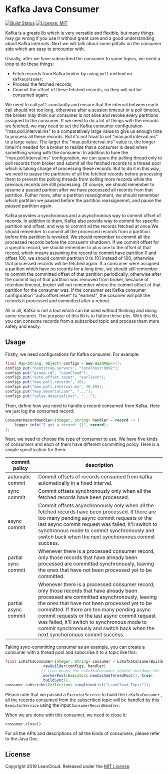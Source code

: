 # Kafka Java Consumer

[![Build Status](https://api.travis-ci.org/leancloud/kafka-java-consumer.svg?branch=master)](https://travis-ci.org/leancloud/kafka-java-consumer)
[![License: MIT](https://img.shields.io/badge/License-MIT-yellow.svg)](https://opensource.org/licenses/MIT)

Kafka is a greate lib which is very versatile and flexible, but many things may go wrong if you use it without great care and a good understanding about Kafka internals.  Next we will talk about some pitfalls on the consumer side which are easy to encounter with. 

Usually, after we have subscribed the consumer to some topics, we need a loop to do these things: 

* Fetch records from Kafka broker by using `poll` method on `KafkaConsumer`;
* Process the fetched records;
* Commit the offset of these fetched records, so they will not be consumed again;

We need to call `poll` constantly and ensure that the interval between each call should not too long, otherwise after a session timeout or a poll timeout, the broker may think our consumer is not alive and revoke every partitions assigned to the consumer. If we need to do a lot of things with the records we fetched, we may need to set the Kafka consumer configuration "max.poll.interval.ms" to a comparatively large value to give us enough time to process all these records. But it's not trival to set "max.poll.interval.ms" to a large value. The larger the "max.poll.interval.ms" value is, the longer time it's needed for a broker to realize that a consumer is dead when something wrong with the consuemr. In addition to tune the "max.poll.interval.ms" configuration, we can spare the polling thread only to poll records from broker and submit all the fetched records to a thread pool which is taking charge of processing these records. But to do it in this way, we need to pause the partitions of all the fetched records before processing them to prevent the polling threads from polling more records while the previous records are still processing. Of course, we should remember to resume a paused parition after we have processed all records from that partition. Futher more, after a partition reassignment, we should remember which partition we paused before the partition reassignemnt, and pause the paused partition again. 

Kafka provides a synchronous and a asynchronous way to commit offset of records. In addition to them, Kafka also provide way to commit for specific partition and offset, and way to commit all the records fetched at once.We should remember to commit all the processed records from a partition before this partition is revoked. We should remember to commit all the processed records before the consuemr shutdown. If we commit offset for a specific record, we should remember to plus one to the offset of that record, which means assuming the record to commit have partition 0 and offset 100, we should commit partition 0 to 101 instead of 100, otherwise that processed records will be fetched again. If a consumer were assigned a parition which have no records for a long time, we should still remember to commit the committed offset of that partition periodically, otherwise after the commit log of that partition was removed from broker, because of retention timeout, broker will not remember where the commit offset of that partition for the consumer was. If the consumer set Kafka consumer configuration "auto.offset.reset" to "earliest", the cosumer will poll the records it processed and committed after a reboot.  

All in all, Kafka is not a tool which can be used without thinking and doing some research. The purpose of this lib is to flatten these pits. With this lib, you can consume records from a subscribed topic and process them more safely and easily.

## Usage

Firstly, we need configurations for Kafka consumer. For example:

```Java
final Map<String, Object> configs = new HashMap<>();
configs.put("bootstrap.servers", "localhost:9092");
configs.put("group.id", "LeanCloud");
configs.put("auto.offset.reset", "earliest");
configs.put("max.poll.records", 10);
configs.put("max.poll.interval.ms", 30_000);
configs.put("key.deserializer", "...");
configs.put("value.deserializer", "...");
```

Then, define how you need to handle a record consumed from Kafka. Here we just log the consumed record:

```java
ConsumerRecordHandler<Integer, String> handler = record -> {
    logger.info("I got a record: {}", record);
};
```

Next, we need to choose the type of consumer to use. We have five kinds of consumers and each of them have different committing policy. Here is a simple specification for them:

commit policy | description
------ | ------------
automatic commit | Commit offsets of records consumed from kafka automatically in a fixed interval. 
sync commit | Commit offsets synchronously only when all the fetched records have been processed. 
async commit | Commit offsets asynchronously only when all the fetched records have been processed. If there are too many pending async commit requests or the last async commit request was failed, it'll switch to synchronous mode to commit synchronously and switch back when the next synchoronous commit success.
partial sync commit | Whenever there is a processed consumer record, only those records that have already been processed are committed synchronously, leaving the ones that have not been processed yet to be committed. 
partial async commit | Whenever there is a processed consumer record, only those records that have already been processed are committed asynchronously, leaving the ones that have not been processed yet to be committed. If there are too many pending async commit requests or the last async commit request was failed, it'll switch to synchronous mode to commit synchronously and switch back when the next synchoronous commit success.

Taking sync-committing consumer as an example, you can create a consumer with a thread pool and subscribe it to a topic like this:

```java
final LcKafkaConsumer<Integer, String> consumer = LcKafkaConsumerBuilder
                .newBuilder(configs, handler)
                // true means the LcKafkaConsumer should shutdown the input thread pool when it is shutting down
                .workerPool(Executors.newCachedThreadPool(), true)  
                .buildSync();
consumer.subscribe(Collections.singletonList("LeanCloud-Topic"));
```

Please note that we passed a `ExecutorService` to build the `LcKafkaConsumer` , all the records consumed from the subscribed topic will be handled by this `ExecutorService` using the input `ConsumerRecordHandler`. 

When we are done with this consumer, we need to close it:

```
consumer.close()
```

For all the APIs and descriptions of all the kinds of consumers, please refer to the Java Doc.

## License

Copyright 2019 LeanCloud. Released under the [MIT License](https://github.com/leancloud/filter-service/blob/master/LICENSE.md).

